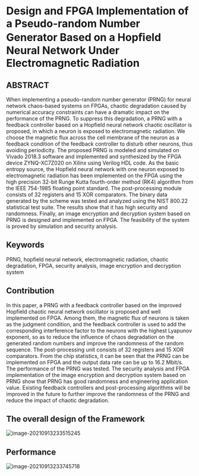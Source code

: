 # Design and FPGA Implementation of a Pseudo-random Number Generator Based on a Hopﬁeld Neural Network Under Electromagnetic Radiation

## ABSTRACT

When implementing a pseudo-random number generator (PRNG) for neural network chaos-based systems on FPGAs, chaotic degradation caused by numerical accuracy constraints can have a dramatic impact on the performance of the PRNG. To suppress this degradation, a PRNG with a feedback controller based on a Hopfield neural network chaotic oscillator is proposed, in which a neuron is exposed to electromagnetic radiation. We choose the
magnetic flux across the cell membrane of the neuron as a feedback condition of the feedback controller to disturb other neurons, thus avoiding periodicity. The proposed PRNG is modeled and simulated on Vivado 2018.3 software and implemented and synthesized by the FPGA device ZYNQ-XC7Z020 on Xilinx using Verilog HDL code. As the basic entropy source, the Hopfield neural network with one neuron exposed to electromagnetic radiation has been implemented on the FPGA using the high precision 32-bit Runge Kutta fourth-order method (RK4) algorithm from the IEEE 754-1985 floating point standard. The post-processing module consists of 32 registers and 15 XOR comparators. The binary data generated by the scheme was tested and analyzed using the NIST 800.22 statistical test suite. The results show that it has high security and randomness. Finally, an image encryption
and decryption system based on PRNG is designed and implemented on FPGA. The feasibility of the system is proved by simulation and security analysis.

## Keywords

PRNG, hopfield neural network, electromagnetic radiation, chaotic degradation, FPGA, security analysis, image encryption and decryption system

## Contribution

In this paper, a PRNG with a feedback controller based on the improved Hopfield chaotic neural network oscillator is proposed and well implemented on FPGA. Among them, the magnetic flux of neurons is taken as the judgment condition, and the feedback controller is used to add the corresponding
interference factor to the neurons with the highest Lyapunov exponent, so as to reduce the influence of chaos degradation on the generated random numbers and improve the randomness of the random sequence. The post-processing unit consists of 32 registers and 15 XOR comparators. From the chip statistics, it can be seen that the PRNG can be implemented on FPGA and the output data rate can be up to 16.2 Mbit/s. The performance
of the PRNG was tested. The security analysis and FPGA implementation of the image encryption and decryption system based on PRNG show that PRNG has good randomness and engineering application value. Existing feedback controllers and post-processing algorithms will be improved in the future to further improve the randomness of the PRNG and reduce the impact of chaotic degradation.

## The overall design of the Framework

![image-20210913233515245](https://gitee.com/feiyipengfei/pic-md1/raw/master/20210913233515.png)

## Performance

![image-20210913233745718](https://gitee.com/feiyipengfei/pic-md1/raw/master/20210913233745.png)

